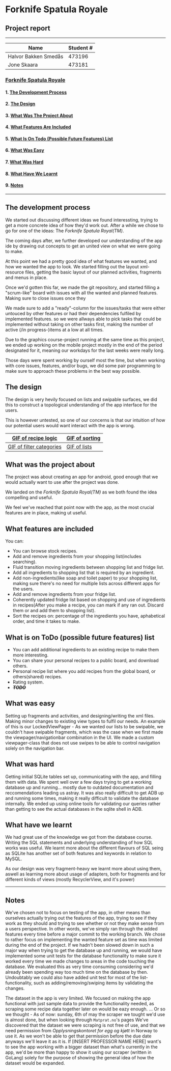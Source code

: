 # Forknife Spatula Royale
## Project report
---
|         Name          | Student # | 
| --------------------- | --------- | 
|Halvor Bakken Smedås   |   473196  |
|Jone Skaara            |   473181  |

### [Forknife Spatula Royale](#forknife-spatula-royale)

#### 1. [The Development Process](#the-development-process)
#### 2. [The Design](#the-design)
#### 3. [What Was The Project About](#what-was-the-project-about)
#### 4. [What Features Are Included](#what-features-are-included)
#### 5. [What Is On Todo (Possible Future Features) List](#what-is-on-todo-possible-future-features-list)
#### 6. [What Was Easy](#what-was-easy)
#### 7. [What Was Hard](#what-was-hard)
#### 8. [What Have We Learnt](#what-have-we-learnt)
#### 9. [Notes](#notes)


---
## The development process
We started out discussing different ideas we found interessting, trying to get a more concrete idea of how they'd work out. After a while we chose to go for one of the ideas: The _Forknife Spatula Royal(TM)_.

The coming days after, we further developed our understanding of the app ide by drawing out concepts to get an united view on what we were going to make.

At this point we had a pretty good idea of what features we wanted, and how we wanted the app to look. We started filling out the layout xml-resource files, getting the basic layout of our planned activities, fragments and menus in place.

Once we'd gotten this far, we made the git repository, and started filling a "scrum-like" board with issues with all the wanted and planned features. Making sure to close issues once they


We made sure to add a "ready"-column for the issues/tasks that were either untouced by other features or had their dependencies fulfiled by implemented features. so we were allways able to pick tasks that could be implemented without taking on other tasks first, making the number of active (/in progress-)items at a low at all times.

Due to the graphics course-project running at the same time as this project, we ended up working on the mobile project mostly in the end of the period designated for it, meaning our workdays for the last weeks were really long. 

Those days were spent working by ourself most the time, but when working with core issues, features, and/or bugs, we did some pair programming to make sure to approach these problems in the best way possible.

## The design

The design is very hevily focused on lists and swipable surfaces, we did this to construct a topological understanding of the app interface for the users. 

This is however untested, so one of our concerns is that our intuition of how our potential users would want interact with the app is wrong. 

| [GIF of recipe logic](https://i.imgur.com/R32hyGa.gifv) |  [GIF of sorting](https://i.imgur.com/yPB4Zud.gifv)
| -------- | -------- |
|[GIF of filter categories](https://i.imgur.com/a6gpaju.gifv)| [GIF of lists](https://i.imgur.com/pA024xS.gifv)     |



## What was the project about
The project was about creating an app for android, good enough that we would actually want to use after the project was done.

We landed on the _Forknife Spatula Royal(TM)_ as we both found the idea compelling and useful.

We feel we've reached that point now with the app, as the most crucial features are in place, making ut useful.

## What features are included
You can:
- You can browse stock recipes.
- Add and remove ingredients from your shopping list(includes searching).
- Fluid transition moving ingredients between shopping list and fridge list.
- Add all ingredients to shopping list that is required by an ingredient.
- Add non-ingredients(like soap and toilet paper) to your shopping list, making sure there's no need for multiple lists across different apps for the users.
- Add and remove ingredients from your fridge list.
- Coherently updated fridge list based on shopping and use of ingredients in recipes(After you make a recipe, you can mark if any ran out. Discard them or and add them to shopping list).
- Sort the recipes on: percentage of the ingredients you have, aphabetical order, and time it takes to make.

## What is on ToDo (possible future features) list
- You can add additional ingredients to an existing recipe to make them more interesting.
- You can share your personal recipes to a public board, and download others.
- Personal recipe list where you add recipes from the global board, or others(shared) recipes.
- Rating system. 
- ~~_**TODO**_~~
## What was easy
Setting up fragments and activities, and designing/writing the xml files.
Making minor changes to existing view types to fulfil our needs. An example of this is our LockedViewPager - As we wanted our lists to be swipable, we couldn't have swipable fragments, which was the case when we first made the viewpager/navigationbar combination in the UI. We made a custom viewpager-class that does not use swipes to be able to control navigation solely on the navigation bar.

## What was hard
Getting initial SQLite tables set up, communicating with the app, and filling them with data. We spent well over a few days trying to get a working database up and running... mostly due to outdated documentation and reccomendations leading us astray.
It was also really difficult to get ADB up and running some times, making it really difficult to validate the database internally. We ended up using online tools for validating our queries rather than getting to see the actual databases in the sqlite shell in ADB.


## What have we learnt
We had great use of the knowledge we got from the database course. Writing the SQL statements and underlying understanding of how SQL works was useful. We learnt more about the different flavours of SQL seing as SQLite has another set of both features and keywords in relation to MySQL.

As our design was very fragment-heavy we learnt more about using them, aswell as learning more about usage of adapters, both for fragments and for different kinds of views (mostly RecyclerView, and it's power)

---
## Notes

We've chosen not to focus on testing of the app, in other means than ourselves actually trying out the features of the app, trying to see if they work as they should and trying to see whether or not they make sense from a users perspective.
In other words, we've simply ran through the added features every time before a major commit to the working branch.
We chose to rather focus on implementing the wanted feature set as time was limited during the end of the project.
If we hadn't been slowed down in such a major way when trying to get the database up and running, we would have implemented some unit tests for the database functionality to make sure it worked every time we made changes to areas in the code touching the database. We evaluated this as very time consuming considering we'd already been spending way too much time on the database by then. 
Undoubtably we could also have added unit test for most of the list-functionality, such as adding/removing/swiping items by validating the changes.

The dataset in the app is very limited. We focused on making the app functional with just sample data to provide the functionality needed, as scraping some recipe data together later on would be eazy enough.
... Or so we thought - As of now: sunday, 6th of may the scraper we tought we'd use is almost done, but when looking through `Matprat.no`'s pages We've discovered that the dataset we were scraping is not free of use, and that we need permission from _Opplysningskontoret for egg og kjøtt_ in Norway to use it. As we won't be able to get that permission before the due date anyways we'll leave it as it is. If [INSERT PROFESSOR NAME HERE] want's to see the app working with a bigger dataset than what's currently in the app, we'd be more than happy to show it using our scraper (written in GoLang) solely for the purpose of showing the general idea of how the dataset would be expanded. 
